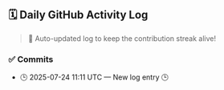 ## 🗓️ Daily GitHub Activity Log

> 🤖 Auto-updated log to keep the contribution streak alive!

### ✅ Commits

- 🕒 2025-07-24 11:11 UTC — New log entry 🕒

